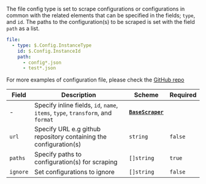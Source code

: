 The file config type is set to scrape configurations or configurations in common with the related elements that can be specified in the fields; `type`, and `id`. The paths to the configuration(s) to be scraped is set with the field `path` as a list.

```yaml
file:
  - type: $.Config.InstanceType
    id: $.Config.InstanceId
    path:
      - config*.json
      - test*.json
```

For more examples of configuration file, please check the [GitHub repo](https://github.com/flanksource/config-db/tree/main/fixtures)

| Field    | Description                                                                     | Scheme                                     | Required |
| -------- | ------------------------------------------------------------------------------- | ------------------------------------------ | -------- |
| -        | Specify inline fields, `id`, `name`, `items`, `type`, `transform`, and `format` | [**`BaseScraper`**](./base.md#basescraper) |          |
| `url`    | Specify URL e.g github repository containing the configuration(s)               | `string`                                   | `false`  |
| `paths`  | Specify paths to configuration(s) for scraping                                  | `[]string`                                 | `true`   |
| `ignore` | Set configurations to ignore                                                    | `[]string`                                 | `false`  |
